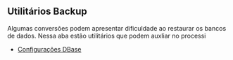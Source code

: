 ## Utilitários Backup
Algumas conversões podem apresentar dificuldade ao restaurar os bancos de dados. Nessa aba estão utilitários que podem auxliar no processi
- [Configurações DBase](BackUpDbase.md)